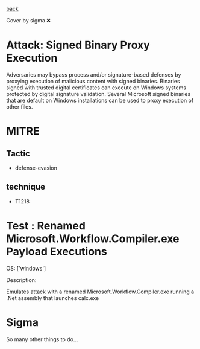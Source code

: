 [back](../index.md)

Cover by sigma :x: 

# Attack: Signed Binary Proxy Execution

 Adversaries may bypass process and/or signature-based defenses by proxying execution of malicious content with signed binaries. Binaries signed with trusted digital certificates can execute on Windows systems protected by digital signature validation. Several Microsoft signed binaries that are default on Windows installations can be used to proxy execution of other files.

# MITRE
## Tactic
  - defense-evasion

## technique
  - T1218

# Test : Renamed Microsoft.Workflow.Compiler.exe Payload Executions

OS: ['windows']

Description:

 Emulates attack with a renamed Microsoft.Workflow.Compiler.exe running a .Net assembly that launches calc.exe


# Sigma

 So many other things to do...